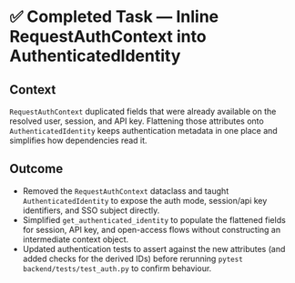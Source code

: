# ✅ Completed Task — Inline RequestAuthContext into AuthenticatedIdentity

## Context
`RequestAuthContext` duplicated fields that were already available on the resolved user, session, and API key. Flattening those attributes onto `AuthenticatedIdentity` keeps authentication metadata in one place and simplifies how dependencies read it.

## Outcome
- Removed the `RequestAuthContext` dataclass and taught `AuthenticatedIdentity` to expose the auth mode, session/api key identifiers, and SSO subject directly.
- Simplified `get_authenticated_identity` to populate the flattened fields for session, API key, and open-access flows without constructing an intermediate context object.
- Updated authentication tests to assert against the new attributes (and added checks for the derived IDs) before rerunning `pytest backend/tests/test_auth.py` to confirm behaviour.
